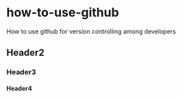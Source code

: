 # how-to-use-github
How to use github for version controlling among developers
## Header2
### Header3
#### Header4
